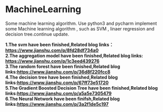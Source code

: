 # MachineLearning
Some machine learning algorithm.
Use python3 and pycharm implement some  Machine learning algorithm , such as SVM , linaer regression and decision tree.continue update.

<b>1.The svm have been finished,Related blog links：https://www.jianshu.com/p/8fd28df734a0 </br>
2.The aggregation model have been finished,Related blog links: https://www.jianshu.com/p/1c3eed439276 </br>
3.The random forest have been finished,Related blog links:https://www.jianshu.com/p/36d8f220fcc8 </br>
4.The decision tree have been finished,Related blog links:https://www.jianshu.com/p/67ff73e51720 </br>
5.The Gradient Boosted Decision Tree have been finished,Related blog links:https://www.jianshu.com/p/a5a5e7305479</br>
6.The Neural Network have been finifsh,Related blog links:https://www.jianshu.com/p/3a2f1de5c197

